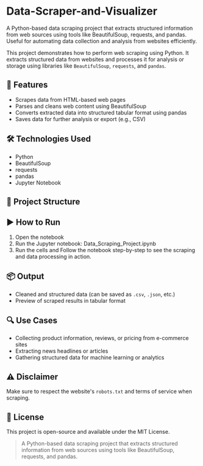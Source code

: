 # Data-Scraper-and-Visualizer
A Python-based data scraping project that extracts structured information from web sources using tools like BeautifulSoup, requests, and pandas. Useful for automating data collection and analysis from websites efficiently.

This project demonstrates how to perform web scraping using Python. It extracts structured data from websites and processes it for analysis or storage using libraries like `BeautifulSoup`, `requests`, and `pandas`.

## 📌 Features

- Scrapes data from HTML-based web pages
- Parses and cleans web content using BeautifulSoup
- Converts extracted data into structured tabular format using pandas
- Saves data for further analysis or export (e.g., CSV)

## 🛠️ Technologies Used

- Python
- BeautifulSoup
- requests
- pandas
- Jupyter Notebook

## 📁 Project Structure

## ▶️ How to Run

1. Open the notebook
2. Run the Jupyter notebook:
Data_Scraping_Project.ipynb
3. Run the cells and 
Follow the notebook step-by-step to see the scraping and data processing in action.

## 📦 Output
- Cleaned and structured data (can be saved as `.csv`, `.json`, etc.)
- Preview of scraped results in tabular format

## 🔍 Use Cases
- Collecting product information, reviews, or pricing from e-commerce sites
- Extracting news headlines or articles
- Gathering structured data for machine learning or analytics

## ⚠️ Disclaimer
Make sure to respect the website's `robots.txt` and terms of service when scraping.

## 📃 License
This project is open-source and available under the MIT License.

> A Python-based data scraping project that extracts structured information from web sources using tools like BeautifulSoup, requests, and pandas.



